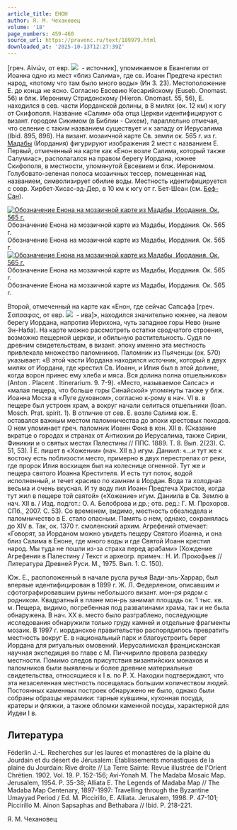 ```yaml
---
article_title: ЕНОН
author: Я. М. Чехановец
volume: '18'
page_numbers: 459-460
source_url: https://pravenc.ru/text/189979.html
downloaded_at: '2025-10-13T12:27:39Z'
---
```


[греч. Αἰνών, от евр. ![](https://pravenc.ru/char/26062/x7eayin/image.png)  - источник], упоминаемое в Евангелии от Иоанна одно из мест «близ Салима», где св. Иоанн Предтеча крестил народ, «потому что там было много воды» (Ин 3. 23). 
Местоположение Е. до конца не ясно. Согласно Евсевию Кесарийскому (Euseb. Onomast. 56) и блж. Иерониму Стридонскому (Hieron. Onomast. 55, 56), Е. находился в сев. части Иорданской долины, в 8 милях (ок. 12 км) к югу от Скифополя. Название «Салим» оба отца Церкви идентифицируют с визант. городом Сикимом (в Библии - Сихем), параллельно отмечая, что селение с таким названием существует и к западу 
от Иерусалима (Ibid. 895, 896). На визант. мозаичной карте Св. земли ок. 565 г. из г. [Мадабы](https://pravenc.ru/text/Мадабы.html) (Иордания) фигурируют изображения 2 мест с названием Е. Первый, отмеченный на карте как «Енон возле Салима, который также Салумиас», 
располагался на правом берегу Иордана, южнее Скифополя, в местности, упомянутой Евсевием и блж. Иеронимом. Голубовато-зеленая полоса мозаичных тессер, помещенная над названием, символизирует обилие воды. Местность идентифицируется с совр. Хирбет-Хисас-эд-Дер, в 10 км к югу от г. Бет-Шеан (см. [Беф-Сан](https://pravenc.ru/text/Беф-Сан.html)).

[![Обозначение Енона на мозаичной карте из Мадабы, Иордания. Ок. 565 г.](https://pravenc.ru/data/120/495/1234/i200.jpg "Кликните для увеличения картинки")](https://pravenc.ru/data/120/495/1234/i400.jpg)Обозначение Енона на мозаичной карте из Мадабы, Иордания. Ок. 565 г.  
Обозначение Енона на мозаичной карте из Мадабы, Иордания. Ок. 565 г.[![Обозначение Енона на мозаичной карте из Мадабы, Иордания. Ок. 565 г.](https://pravenc.ru/data/206/495/1234/i200.jpg "Кликните для увеличения картинки")](https://pravenc.ru/data/206/495/1234/i400.jpg)Обозначение Енона на мозаичной карте из Мадабы, Иордания. Ок. 565 г.  
Обозначение Енона на мозаичной карте из Мадабы, Иордания. Ок. 565 г.

Второй, отмеченный на карте как «Енон, где сейчас Сапсафа [греч. Σαπσαφας, от евр. 
![](https://pravenc.ru/char/26062/zafzAfA/image.png)  - ива]», находился 
значительно южнее, на левом берегу Иордана, напротив Иерихона, чуть западнее горы Нево (ныне Эн-Наба). На карте можно рассмотреть остатки сводчатого строения, возможно пещерной церкви, и обильную растительность. Судя по древним свидетельствам, в визант. эпоху именно эта местность привлекала множество паломников. Паломник из Пьяченцы (ок. 570) указывает: «В этой части Иордана находился источник, который в двух милях от Иордана, где крестил Св. Иоанн, и Илия был в этой долине, когда ворон принес ему хлеба и мяса. Вся долина полна отшельников» (Anton
. Placent
. Itinerarium. 9. 7-9). «Место, называемое Сапсас» и «малая пещера, что больше горы Синайской» упомянуты также у блж. Иоанна Мосха в «Луге духовном», согласно к-рому в нач. VI в. в пещере был устроен храм, а вокруг начали селиться отшельники (Ioan. Mosch. Prat. spirit. 1). В отличие от сев. Е. возле Салима юж. Е. оставался важным местом паломничества до эпохи крестовых походов. О нем упоминает греч. паломник Иоанн Фока в кон. XII в. (Сказание вкратце о городах и странах от Антиохии до Иерусалима, также Сирии, Финикии и о святых местах Палестины // ППС. 1889. Т. 8. Вып. 2(23). С. 51, 53). Î 
Е. 
пишет в «Хожении» (нач. XII в.) игум. Даниил: «...и тут же к востоку есть поблизости место, примерно в двух перестрелах от реки, где пророк Илия восхищен был на колеснице огненной. Тут же и пещера святого Иоанна Крестителя. И есть тут поток, водой исполненный, и течет красиво по камням в Иордан. Вода та холодная весьма и очень вкусная. И ту воду пил Иоанн Предтеча Христов, когда тут жил в пещере той святой» («Хожение» игум. Даниила в Св. Землю в нач. XII в. / Изд. подгот.: О. А. Белоброва и др.; отв. ред.: Г. М. Прохоров. СПб., 2007. С. 53). Со временем, видимо, местность обезлюдела и паломничество в Е. стало опасным. Память о нем, однако, сохранялась до XIV в. Так, ок. 1370 г. смоленский архим. Агрефений отмечает: «Говорят, за Иорданом можно увидеть пещеру Святого Иоанна, и она близ Салима в Еноне, где много воды и где Святой Иоанн крестил народ. Мы туда не пошли из-за страха перед арабами» (Хождение Агрефения в Палестину / Текст и археогр. примеч.: Н. И. Прокофьев // Литература Древней Руси. М., 1975. Вып. 1. С. 150).

Юж. Е., расположенный в начале русла ручья Вади-эль-Харрар, был впервые идентифицирован в 1899 г. Ж. Л. Федерленом, описавшим и сфотографировавшим руины небольшого визант. мон-ря рядом с родником. Квадратный в плане мон-рь занимал площадь ок. 1 тыс. кв. м. Пещера, видимо, погребенная под развалинами храма, так и не была обнаружена. В нач. XX в. место было разграблено, последующие исследования обнаружили только груду камней и отдельные фрагменты мозаик. В 1997 г. иорданское правительство распорядилось превратить местность вокруг Е. в национальный парк и благоустроить берег Иордана для ритуальных омовений. Иерусалимская францисканская научная экспедиция во главе с М. Пиччирилло провела разведку местности. Помимо следов присутствия византийских монахов и паломников были выявлены и более древние материальные свидетельства, относящиеся к I в. по Р. Х. Находки подтверждают, что эта незаселенная местность посещалась большим количеством людей. Постоянных каменных построек обнаружено не было, однако были собраны образцы керамики: тарные кувшины, кухонная посуда, кратеры и фляжки, а также обломки каменной посуды, характерной для Иудеи I в.

## Литература

Féderlin J.-L. Recherches sur les laures et monastères de la plaine du Jourdain et du désert de Jérusalem: Établissements monastiques de la plaine du Jourdain: Rive droite // La Terre Sainte: Revue illustrée de l'Orient Chrétien. 1902. Vol. 19. P. 152-156; Avi-Yonah M. The Madaba Mosaic Map. Jerusalem, 1954. P. 35-38; Alliata E. The Legends of Madaba Map // The Madaba Map Centenary, 1897-1997: Travelling through the Byzantine Umayyad Period / Ed. M. Piccirillo, E. Alliata. Jerusalem, 1998. P. 47-101; Piccirillo M. Ainon Sapsaphas and Bethabara // Ibid. P. 218-221.

Я. М. Чехановец
